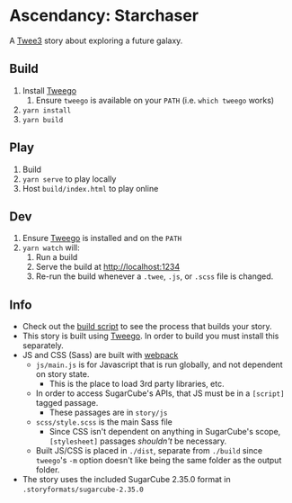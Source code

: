 # Ascendancy: Starchaser

A [Twee3](https://github.com/iftechfoundation/twine-specs/blob/master/twee-3-specification.md) story about exploring a future galaxy.

## Build

1. Install [Tweego](https://www.motoslave.net/tweego/)
   1. Ensure `tweego` is available on your `PATH` (i.e. `which tweego` works)
2. `yarn install` 
3. `yarn build`

## Play

1. Build
2. `yarn serve` to play locally
3. Host `build/index.html` to play online

## Dev

1. Ensure [Tweego](https://www.motoslave.net/tweego/) is installed and on the `PATH`
2. `yarn watch` will:
   1. Run a build
   2. Serve the build at <http://localhost:1234>
   3. Re-run the build whenever a `.twee`, `.js`, or `.scss` file is changed.

## Info

- Check out the [build script](build.js) to see the process that builds your story.
- This story is built using [Tweego](https://www.motoslave.net/tweego/). In order to build you must install this separately.
- JS and CSS (Sass) are built with [webpack](https://webpack.js.org/)
  - `js/main.js` is for Javascript that is run globally, and not dependent on story state.
    - This is the place to load 3rd party libraries, etc.
  - In order to access SugarCube's APIs, that JS must be in a `[script]` tagged passage.
    - These passages are in `story/js`
  - `scss/style.scss` is the main Sass file
    - Since CSS isn't dependent on anything in SugarCube's scope, `[stylesheet]` passages _shouldn't_ be necessary.
  - Built JS/CSS is placed in `./dist`, separate from `./build` since `tweego`'s `-m` option doesn't like being the same folder as the output folder.
- The story uses the included SugarCube 2.35.0 format in `.storyformats/sugarcube-2.35.0`
